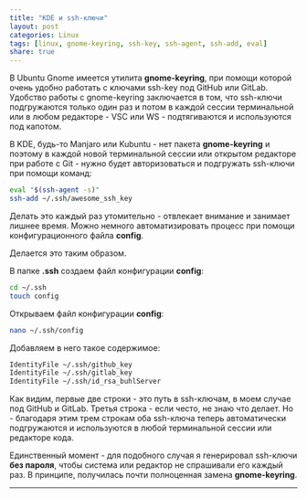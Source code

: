 ```yaml
---
title: "KDE и ssh-ключи"
layout: post
categories: Linux
tags: [linux, gnome-keyring, ssh-key, ssh-agent, ssh-add, eval]
share: true
---
```


В Ubuntu Gnome имеется утилита **gnome-keyring**, при помощи которой очень удобно работать с ключами ssh-key под GitHub или GitLab. Удобство работы с gnome-keyring заключается в том, что ssh-ключи подгружаются только один раз и потом в каждой сессии терминальной или в любом редакторе - VSC или WS - подтягиваются и используются под капотом.

В KDE, будь-то Manjaro или Kubuntu - нет пакета **gnome-keyring** и поэтому в каждой новой терминальной сессии или открытом редакторе при работе с Git - нужно будет авторизоваться и подгружать ssh-ключи при помощи команд:

```bash
eval "$(ssh-agent -s)"
ssh-add ~/.ssh/awesome_ssh_key
```

Делать это каждый раз утомительно - отвлекает внимание и занимает лишнее время. Можно немного автоматизировать процесс при помощи конфигурационного файла **config**.

Делается это таким образом.

В папке **.ssh** создаем файл конфигурации **config**:

```bash
cd ~/.ssh
touch config
```

Открываем файл конфигурации **config**:

```bash
nano ~/.ssh/config
```

Добавляем в него такое содержимое:

```bash
IdentityFile ~/.ssh/github_key
IdentityFile ~/.ssh/gitlab_key
IdentityFile ~/.ssh/id_rsa_buhlServer
```

Как видим, первые две строки - это путь в ssh-ключам, в моем случае под GitHub и GitLab. Третья строка - если често, не знаю что делает. Но - благодаря этим трем строкам оба ssh-ключа теперь автоматически подгружаются и используются в любой терминальной сессии или редакторе кода.

Единственный момент - для подобного случая я генерировал ssh-ключи **без пароля**, чтобы система или редактор не спрашивали его каждый раз. В принципе, получилась почти полноценная замена **gnome-keyring**.

---
